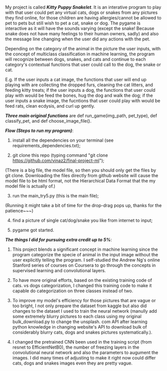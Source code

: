 My project is called ***Kitty Puppy Snakelet***. It is an interative program to play with that user could pet any virtual cats, dogs or snakes from any pictures they find online, for those children are having allergies/cannot be allowed to pet to pets but still wish to pet a cat, snake or dog. The pygame is interactive as it will have the sounds varying (except the snake! Because snake does not have many feelings to their human owners, sadly) and also the message line changing when the user did any actions with the pet. 


Depending on the category of the animal in the picture the user inputs, with the concept of multiclass classification in machine learning, the program will recognize between dogs, snakes, and cats and continue to each category's contextual functions that user could call to the dog, the snake or cat. 


E.g. If the user inputs a cat image, the functions that user will end up playing with are collecting the dropped furs, cleaning the cat litters, and feeding kitty treats; if the user inputs a dog, the functions that user could play with would be feed the bones, hug the dog and walk the dog; if the user inputs a snake image, the fucntions that user could play with would be feed rats, clean ecdysis, and curl up gently. 

***Three main original functions*** are def run_game(img_path, pet_type), def classify_pet, and def choose_image_file().


***Flow (Steps to run my program)***:

1. install all the dependencies on your terminal (see requirements_dependencies.txt);

2. git clone this repo (typing command "git clone https://github.com/vinaz2/final-project-ml");

(There is a big file, the model file, so then you should only get the files by git clone. Downloading the files directly from github website will cause the model file to be html format, not the Hierarchical Data Format that the my model file is actually of.)

3. run the main_try5.py (this is the main file);

(Running it might take a bit of time for the drop-drag pops up, thanks for the patience~~~)

4. find a picture of single cat/dog/snake you like from internet to input;

5. pygame got started.



***The things I did for pursuing extra credit up to 5%***:

1. This project blends a significant concept in machine learning since the program categorize the specie of animal in the input image without the user explicitly telling the program. I self-studied the Andrew Ng's online Stanford series of courses on Coursera to go through the concepts in supervised learning and convolutional layers. 

2. To have more original efforts, based on the existing training code of cats. vs dogs categorization, I changed this training code to make it capable do categorization on three classes instead of two.

3. To improve my model's efficiency for those pictures that are vague or too bright, I not only prepare the dataset from kaggle but also did changes to the dataset I used to train the neural network (manully add some extremely blurry pictures to each class using my original bulk_download.py to change the unsplash. com API after learning python knowledge in changing website's API to download bulk of considerably blurry cats, dogs and snakes pictures systematically.). 

4. I changed the pretrained CNN been used in the training script (from resnet to EfficientNetB0), the number of freezing layers in the convolutional neural network and also the parameters to augument the images. I did many times of adjusting to make it right now could differ cats, dogs and snakes images even they are pretty vague.














